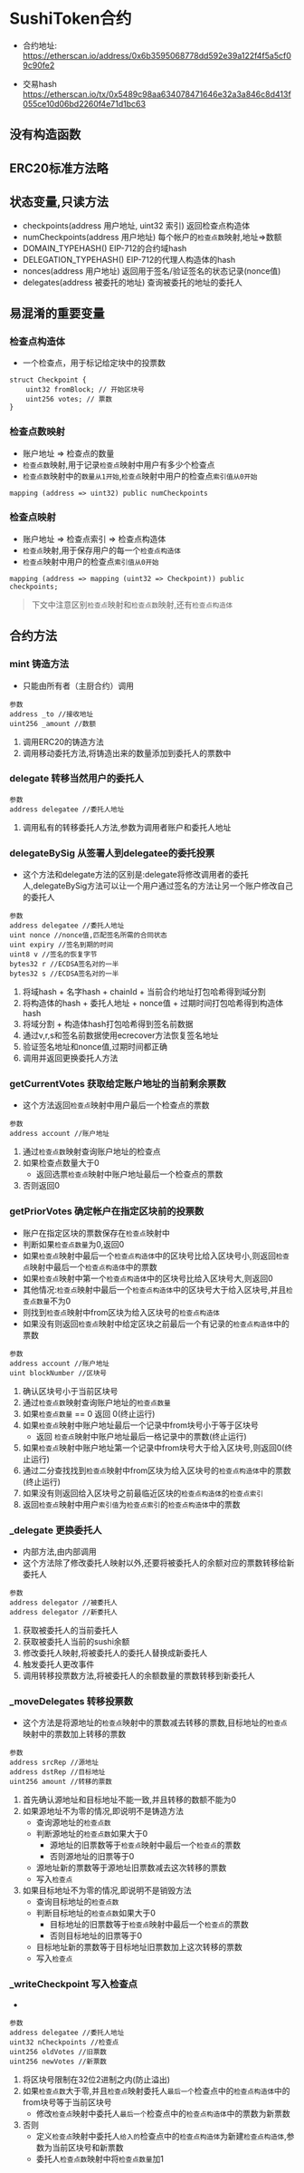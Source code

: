 # SushiToken合约

- 合约地址: https://etherscan.io/address/0x6b3595068778dd592e39a122f4f5a5cf09c90fe2

- 交易hash https://etherscan.io/tx/0x5489c98aa634078471646e32a3a846c8d413f055ce10d06bd2260f4e71d1bc63

## 没有构造函数
## ERC20标准方法略

## 状态变量,只读方法

- checkpoints(address 用户地址, uint32 索引) 返回检查点构造体
- numCheckpoints(address 用户地址) 每个帐户的`检查点数`映射,地址=>数额
- DOMAIN_TYPEHASH() EIP-712的合约域hash
- DELEGATION_TYPEHASH() EIP-712的代理人构造体的hash
- nonces(address 用户地址) 返回用于签名/验证签名的状态记录(nonce值)
- delegates(address 被委托的地址) 查询被委托的地址的委托人
## 易混淆的重要变量

### 检查点构造体
- 一个检查点，用于标记给定块中的投票数
```
struct Checkpoint {
    uint32 fromBlock; // 开始区块号
    uint256 votes; // 票数
}
```
### 检查点数映射
- 账户地址 => 检查点的数量
- `检查点数`映射,用于记录`检查点`映射中用户有多少个检查点
- `检查点数`映射中的`数量从1开始`,`检查点`映射中用户的检查点`索引值从0开始`
```
mapping (address => uint32) public numCheckpoints
```
### 检查点映射
- 账户地址 => 检查点索引 => 检查点构造体
- `检查点`映射,用于保存用户的每一个`检查点构造体`
- `检查点`映射中用户的检查点`索引值从0开始`
```
mapping (address => mapping (uint32 => Checkpoint)) public checkpoints;
```
> 下文中注意区别`检查点`映射和`检查点数`映射,还有`检查点构造体`
## 合约方法

### mint 铸造方法
- 只能由所有者（主厨合约）调用
```
参数
address _to //接收地址
uint256 _amount //数额
```
1. 调用ERC20的铸造方法
2. 调用移动委托方法,将铸造出来的数量添加到委托人的票数中

### delegate 转移当然用户的委托人
```
参数
address delegatee //委托人地址
```
1. 调用私有的转移委托人方法,参数为调用者账户和委托人地址

### delegateBySig 从签署人到delegatee的委托投票
- 这个方法和delegate方法的区别是:delegate将修改调用者的委托人,delegateBySig方法可以让一个用户通过签名的方法让另一个账户修改自己的委托人
```
参数
address delegatee //委托人地址
uint nonce //nonce值,匹配签名所需的合同状态
uint expiry //签名到期的时间 
uint8 v //签名的恢复字节
bytes32 r //ECDSA签名对的一半
bytes32 s //ECDSA签名对的一半
```
1. 将域hash + 名字hash + chainId + 当前合约地址打包哈希得到域分割
2. 将构造体的hash + 委托人地址 + nonce值 + 过期时间打包哈希得到构造体hash
3. 将域分割 + 构造体hash打包哈希得到签名前数据
4. 通过v,r,s和签名前数据使用ecrecover方法恢复签名地址
5. 验证签名地址和nonce值,过期时间都正确
6. 调用并返回更换委托人方法

### getCurrentVotes 获取给定账户地址的当前剩余票数
- 这个方法返回`检查点`映射中用户最后一个检查点的票数
```
参数
address account //账户地址
```
1. 通过`检查点数`映射查询账户地址的检查点
2. 如果检查点数量大于0
    - 返回选票`检查点`映射中账户地址最后一个检查点的票数
3. 否则返回0

### getPriorVotes 确定帐户在指定区块前的投票数
- 账户在指定区块的票数保存在`检查点`映射中
- 判断如果`检查点数量`为0,返回0
- 如果`检查点`映射中最后一个`检查点构造体`中的区块号比给入区块号小,则返回`检查点`映射中最后一个`检查点构造体`中的票数
- 如果`检查点`映射中第一个`检查点构造体`中的区块号比给入区块号大,则返回0
- 其他情况:`检查点`映射中最后一个`检查点构造体`中的区块号大于给入区块号,并且`检查点数量`不为0
- 则找到`检查点`映射中from区块为给入区块号的`检查点构造体`
- 如果没有则返回`检查点`映射中给定区块之前最后一个有记录的`检查点构造体`中的票数
```
参数
address account //账户地址
uint blockNumber //区块号
```
1. 确认区块号小于当前区块号
2. 通过`检查点数`映射查询账户地址的`检查点数量`
3. 如果`检查点数量` == 0 返回 0(终止运行)
4. 如果`检查点`映射中账户地址最后一个记录中from块号小于等于区块号
    - 返回 `检查点`映射中账户地址最后一格记录中的票数(终止运行)
5. 如果`检查点`映射中账户地址第一个记录中from块号大于给入区块号,则返回0(终止运行)
6. 通过二分查找找到`检查点`映射中from区块为给入区块号的`检查点构造体`中的票数(终止运行)
7. 如果没有则返回给入区块号之前最临近区块的`检查点构造体`的`检查点索引`
8. 返回`检查点`映射中用户`索引值`为`检查点索引`的`检查点构造体`中的票数

### _delegate 更换委托人
- 内部方法,由内部调用
- 这个方法除了修改委托人映射以外,还要将被委托人的余额对应的票数转移给新委托人
```
参数
address delegator //被委托人
address delegator //新委托人
```
1. 获取被委托人的当前委托人
2. 获取被委托人当前的sushi余额
3. 修改委托人映射,将被委托人的委托人替换成新委托人
4. 触发委托人更改事件
5. 调用转移投票数方法,将被委托人的余额数量的票数转移到新委托人

### _moveDelegates 转移投票数
- 这个方法是将源地址的`检查点`映射中的票数减去转移的票数,目标地址的`检查点`映射中的票数加上转移的票数
```
参数
address srcRep //源地址
address dstRep //目标地址
uint256 amount //转移的票数
```
1. 首先确认源地址和目标地址不能一致,并且转移的数额不能为0
2. 如果源地址不为零的情况,即说明不是铸造方法
    - 查询源地址的`检查点数`
    - 判断源地址的`检查点数`如果大于0
        - 源地址的旧票数等于`检查点`映射中最后一个`检查点`的票数
        - 否则源地址的旧票等于0
    - 源地址新的票数等于源地址旧票数减去这次转移的票数
    - 写入`检查点`
3. 如果目标地址不为零的情况,即说明不是销毁方法
    - 查询目标地址的`检查点数`
    - 判断目标地址的`检查点数`如果大于0
        - 目标地址的旧票数等于`检查点`映射中最后一个`检查点`的票数
        - 否则目标地址的旧票等于0
    - 目标地址新的票数等于目标地址旧票数加上这次转移的票数
    - 写入`检查点`

### _writeCheckpoint 写入检查点
- 
```
参数
address delegatee //委托人地址
uint32 nCheckpoints //检查点
uint256 oldVotes //旧票数
uint256 newVotes //新票数
```
1. 将区块号限制在32位2进制之内(防止溢出)
2. 如果`检查点数`大于零,并且`检查点`映射委托人`最后一个`检查点中的`检查点构造体`中的from块号等于当前区块号
    - 修改`检查点`映射中委托人`最后一个`检查点中的`检查点构造体`中的票数为新票数
3. 否则
    - 定义`检查点`映射中委托人`给入的`检查点中的`检查点构造体`为新建`检查点构造体`,参数为当前区块号和新票数
    - 委托人`检查点数`映射中将`检查点数量`加1